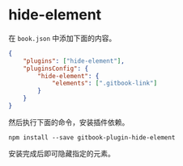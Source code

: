 # hide-element

在 `book.json` 中添加下面的内容。

```json
{
    "plugins": ["hide-element"],
    "pluginsConfig": {
        "hide-element": {
            "elements": [".gitbook-link"]
        }
    }
}
```

然后执行下面的命令，安装插件依赖。

```
npm install --save gitbook-plugin-hide-element
```

安装完成后即可隐藏指定的元素。